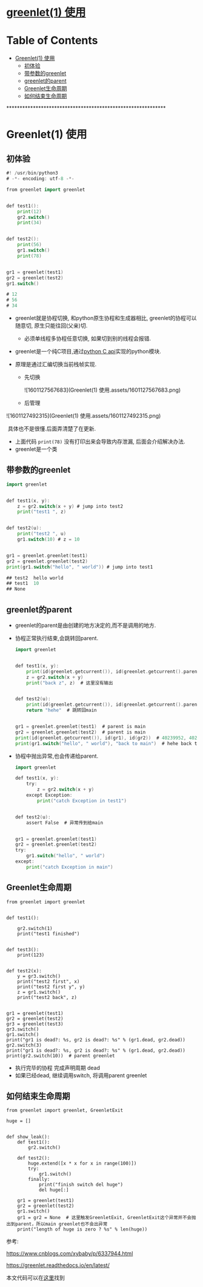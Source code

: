 # [greenlet(1) 使用](https://github.com/chaleaoch/gitblog/issues/4)


Table of Contents
=================

   * [Greenlet(1) 使用](#greenlet1-使用)
      * [初体验](#初体验)
      * [带参数的greenlet](#带参数的greenlet)
      * [greenlet的parent](#greenlet的parent)
      * [Greenlet生命周期](#greenlet生命周期)
      * [如何结束生命周期](#如何结束生命周期)

\*\*\*\*\*\*\*\*\*\*\*\*\*\*\*\*\*\*\*\*\*\*\*\*\*\*\*\*\*\*\*\*\*\*\*\*\*\*\*\*\*\*\*\*\*\*\*\*\*\*\*\*\*\*\*\*\*\*\*\*
# Greenlet(1) 使用


## 初体验

```go
#! /usr/bin/python3
# -*- encoding: utf-8 -*-

from greenlet import greenlet


def test1():
    print(12)
    gr2.switch()
    print(34)


def test2():
    print(56)
    gr1.switch()
    print(78)


gr1 = greenlet(test1)
gr2 = greenlet(test2)
gr1.switch()

# 12
# 56
# 34
```

- greenlet就是协程切换, 和python原生协程和生成器相比, greenlet的协程可以随意切, 原生只能往回(父亲)切.

  - 必须单线程多协程任意切换, 如果切到别的线程会报错.

- greenlet是一个纯C项目,通过[python C api](https://docs.python.org/zh-cn/3/c-api/index.html)实现的python模块.

- 原理是通过汇编切换当前栈帧实现.

  - 先切换

    ![1601127567683](Greenlet(1) 使用.assets/1601127567683.png)

  - 后管理

![1601127492315](Greenlet(1) 使用.assets/1601127492315.png)

​	具体也不是很懂.后面弄清楚了在更新.

- 上面代码 `print(78)` 没有打印出来会导致内存泄漏, 后面会介绍解决办法.
- greenlet是一个类

## 带参数的greenlet

```go
import greenlet


def test1(x, y):
    z = gr2.switch(x + y) # jump into test2 
    print("test1 ", z)


def test2(u):
    print("test2 ", u)
    gr1.switch(10) # z = 10


gr1 = greenlet.greenlet(test1)
gr2 = greenlet.greenlet(test2)
print(gr1.switch("hello", " world")) # jump into test1

## test2  hello world
## test1  10
## None
```

## greenlet的parent

- greenlet的parent是由创建的地方决定的,而不是调用的地方.

- 协程正常执行结束,会跳转回parent.

  ```go
  import greenlet
  
  
  def test1(x, y):
      print(id(greenlet.getcurrent()), id(greenlet.getcurrent().parent))  # 40240272 40239952
      z = gr2.switch(x + y)
      print("back z", z)  # 这里没有输出
  
  
  def test2(u):
      print(id(greenlet.getcurrent()), id(greenlet.getcurrent().parent))  # 40240352 40239952
      return "hehe"  # 跳转回main
  
  
  gr1 = greenlet.greenlet(test1)  # parent is main
  gr2 = greenlet.greenlet(test2)  # parent is main
  print(id(greenlet.getcurrent()), id(gr1), id(gr2))  # 40239952, 40240272, 40240352
  print(gr1.switch("hello", " world"), "back to main")  # hehe back to main
  ```

- 协程中抛出异常,也会传递给parent.

  ```Go
  import greenlet
  
  def test1(x, y):
      try:
          z = gr2.switch(x + y)
      except Exception:
          print("catch Exception in test1")
  
  
  def test2(u):
      assert False  # 异常传到给main
  
  
  gr1 = greenlet.greenlet(test1)
  gr2 = greenlet.greenlet(test2)
  try:
      gr1.switch("hello", " world")
  except:
      print("catch Exception in main")
  ```

## Greenlet生命周期

```
from greenlet import greenlet


def test1():

    gr2.switch(1)
    print("test1 finished")


def test3():
    print(123)


def test2(x):
    y = gr3.switch()
    print("test2 first", x)
    print("test2 first y", y)
    z = gr1.switch()
    print("test2 back", z)


gr1 = greenlet(test1)
gr2 = greenlet(test2)
gr3 = greenlet(test3)
gr3.switch()
gr1.switch()
print("gr1 is dead?: %s, gr2 is dead?: %s" % (gr1.dead, gr2.dead))
gr2.switch(3)
print("gr1 is dead?: %s, gr2 is dead?: %s" % (gr1.dead, gr2.dead))
print(gr2.switch(10))  # parent greenlet
```

- 执行完毕的协程 完成声明周期 dead
- 如果已经dead, 继续调用switch, 将调用parent greenlet

## 如何结束生命周期

```
from greenlet import greenlet, GreenletExit

huge = []


def show_leak():
    def test1():
        gr2.switch()

    def test2():
        huge.extend([x * x for x in range(100)])
        try:
            gr1.switch()
        finally:
            print("finish switch del huge")
            del huge[:]

    gr1 = greenlet(test1)
    gr2 = greenlet(test2)
    gr1.switch()
    gr1 = gr2 = None  # 这里触发GreenletExit, GreenletExit这个异常并不会抛出到parent，所以main greenlet也不会出异常
    print("length of huge is zero ? %s" % len(huge))
```

参考: 

https://www.cnblogs.com/xybaby/p/6337944.html

https://greenlet.readthedocs.io/en/latest/

本文代码可以在[这里](https://github.com/chaleaoch/gitblog/blob/master/src/greenlet1.py)找到